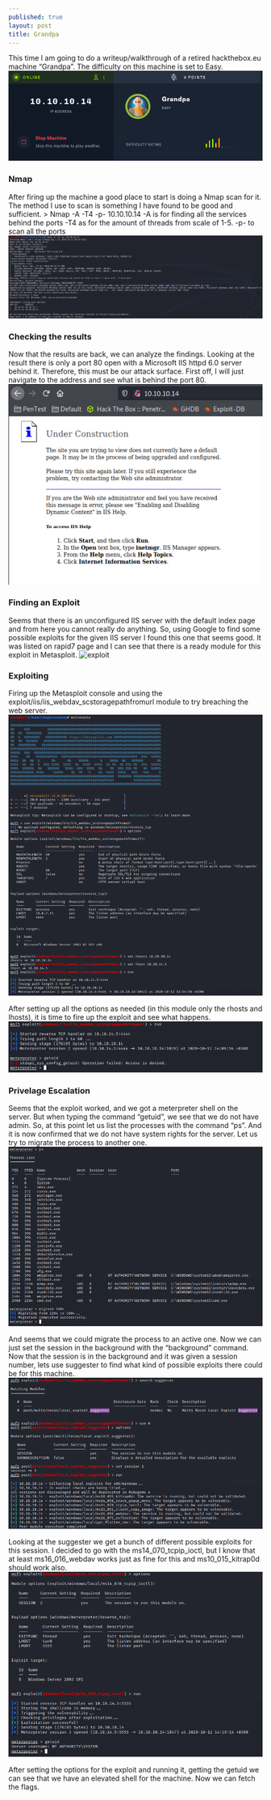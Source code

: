 ```yaml
---
published: true
layout: post
title: Grandpa
---
```




This time I am going to do a writeup/walkthrough of a retired hackthebox.eu machine “Grandpa”. The difficulty on this machine is set to Easy.
![banner](../images/grandpa/_grandpa.png)

### Nmap
After firing up the machine a good place to start is doing a Nmap scan for it. The method I use to scan is something I have found to be good and sufficient. 
	> Nmap -A -T4 -p- 10.10.10.14
	-A is for finding all the services behind the ports
	-T4 as for the amount of threads from scale of 1-5. 
	-p- to scan all the ports
![nmap](../images/grandpa/nmap_grandpa.png)

### Checking the results
Now that the results are back, we can analyze the findings. Looking at the result there is only a port 80 open with a Microsoft IIS httpd 6.0 server behind it. Therefore, this must be our attack surface. First off, I will just navigate to the address and see what is behind the port 80.
![website](../images/grandpa/website_grandpa.png)

### Finding an Exploit
Seems that there is an unconfigured IIS server with the default index page and from here you cannot really do anything. So, using Google to find some possible exploits for the given IIS server I found this one that seems good. It was listed on rapid7 page and I can see that there is a ready module for this exploit in Metasploit.
![exploit](../images/grandpa/_posts/Exploit_grandpa.png)

### Exploiting
Firing up the Metasploit console and using the exploit/iis/iis_webdav_scstoragepathfromurl module to try breaching the web server.
![session](../images/grandpa/metasploit_session_grandpa.png)

After setting up all the options as needed (in this module only the rhosts and lhosts), it is time to fire up the exploit and see what happens.
![session1](../images/grandpa/metasploit_session_1_grandpa.png)

### Privelage Escalation
Seems that the exploit worked, and we got a meterpreter shell on the server. But when typing the command “getuid”, we see that we do not have admin. So, at this point let us list the processes with the command “ps”. And it is now confirmed that we do not have system rights for the server. Let us try to migrate the process to another one.
![migrate](../images/grandpa/migrate_grandpa.png)

And seems that we could migrate the process to an active one. Now we can just set the session in the background with the “background” command.
Now that the session is in the background and it was given a session number, lets use suggester to find what kind of possible exploits there could be for this machine.
![suggester](../images/grandpa/msf_suggester_grandpa.png)

Looking at the suggester we get a bunch of different possible exploits for this session. I decided to go with the ms14_070_tcpip_ioctl, but I know that at least ms16_016_webdav works just as fine for this and ms10_015_kitrap0d should work also. 
![shell](../images/grandpa/system_shell_grandpa.png)

After setting the options for the exploit and running it, getting the getuid we can see that we have an elevated shell for the machine. Now we can fetch the flags.
